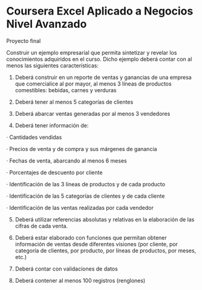 # Coursera Excel Aplicado a Negocios Nivel Avanzado

Proyecto final

Construir un ejemplo empresarial que permita sintetizar y revelar los conocimientos adquiridos en el curso. Dicho ejemplo deberá contar con al menos las siguientes características:

1. Deberá construir en un reporte de ventas y ganancias de una empresa que comercialice al por mayor, al menos 3 líneas de productos comestibles: bebidas, carnes y verduras

2. Deberá tener al menos 5 categorías de clientes

3. Deberá abarcar ventas generadas por al menos 3 vendedores

4. Deberá tener información de:

· Cantidades vendidas

· Precios de venta y de compra y sus márgenes de ganancia

· Fechas de venta, abarcando al menos 6 meses

· Porcentajes de descuento por cliente

· Identificación de las 3 líneas de productos y de cada producto

· Identificación de las 5 categorías de clientes y de cada cliente

· Identificación de las ventas realizadas por cada vendedor

5. Deberá utilizar referencias absolutas y relativas en la elaboración de las cifras de cada venta.

6. Deberá estar elaborado con funciones que permitan obtener información de ventas desde diferentes visiones (por cliente, por categoría de clientes, por producto, por líneas de productos, por meses, etc.)

7. Deberá contar con validaciones de datos

8. Deberá contener al menos 100 registros (renglones)
